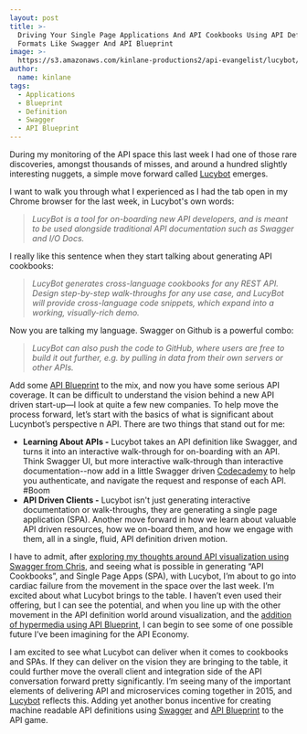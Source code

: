 ```yaml
---
layout: post
title: >-
  Driving Your Single Page Applications And API Cookbooks Using API Definition
  Formats Like Swagger And API Blueprint
image: >-
  https://s3.amazonaws.com/kinlane-productions2/api-evangelist/lucybot/lucybot-full-logo.png
author:
  name: kinlane
tags:
  - Applications
  - Blueprint
  - Definition
  - Swagger
  - API Blueprint
---
```

During my monitoring of the API space this last week I had one of those rare discoveries, amongst thousands of misses, and around a hundred slightly interesting nuggets, a simple move forward called [Lucybot](https://lucybot.com/) emerges. 

I want to walk you through what I experienced as I had the tab open in my Chrome browser for the last week, in Lucybot's own words:

> _LucyBot is a tool for on-boarding new API developers, and is meant to be used alongside traditional API documentation such as Swagger and I/O Docs._

I really like this sentence when they start talking about generating API cookbooks:

> _LucyBot generates cross-language cookbooks for any REST API. Design step-by-step walk-throughs for any use case, and LucyBot will provide cross-language code snippets, which expand into a working, visually-rich demo._

Now you are talking my language. Swagger on Github is a powerful combo:

> _LucyBot can also push the code to GitHub, where users are free to build it out further, e.g. by pulling in data from their own servers or other APIs._

Add some [API Blueprint](https://apiblueprint.org/) to the mix, and now you have some serious API coverage. It can be difficult to understand the vision behind a new API driven start-up—I look at quite a few new companies. To help move the process forward, let’s start with the basics of what is significant about Lucynbot’s perspective n API. There are two things that stand out for me:

*   **Learning About APIs -** Lucybot takes an API definition like Swagger, and turns it into an interactive walk-through for on-boarding with an API. Think Swagger UI, but more interactive walk-through than interactive documentation--now add in a little Swagger driven [Codecademy](http://www.codecademy.com/) to help you authenticate, and navigate the request and response of each API. #Boom
*   **API Driven Clients -** Lucybot isn't just generating interactive documentation or walk-throughs, they are generating a single page application (SPA). Another move forward in how we learn about valuable API driven resources, how we on-board them, and how we engage with them, all in a single, fluid, API definition driven motion.

I have to admit, after [exploring my thoughts around API visualization using Swagger from Chris,](http://apievangelist.com/2015/02/23/i-got-swaggered-last-week-and-now-i-am-seeing-api-visualizations/) and seeing what is possible in generating “API Cookbooks”, and Single Page Apps (SPA), with Lucybot, I’m about to go into cardiac failure from the movement in the space over the last week. I’m excited about what Lucybot brings to the table. I haven’t even used their offering, but I can see the potential, and when you line up with the other movement in the API definition world around visualization, and the [addition of hypermedia using API Blueprint](http://blog.apiary.io/2015/02/17/Utilising-API-Blueprint-in-API-Clients/), I can begin to see some of one possible future I’ve been imagining for the API Economy.

I am excited to see what Lucybot can deliver when it comes to cookbooks and SPAs. If they can deliver on the vision they are bringing to the table, it could further move the overall client and integration side of the API conversation forward pretty significantly. I’m seeing many of the important elements of delivering API and microservices coming together in 2015, and [Lucybot](https://lucybot.com/) reflects this. Adding yet another bonus incentive for creating machine readable API definitions using [Swagger](http://swagger.io) and [API Blueprint](https://apiblueprint.org/) to the API game.